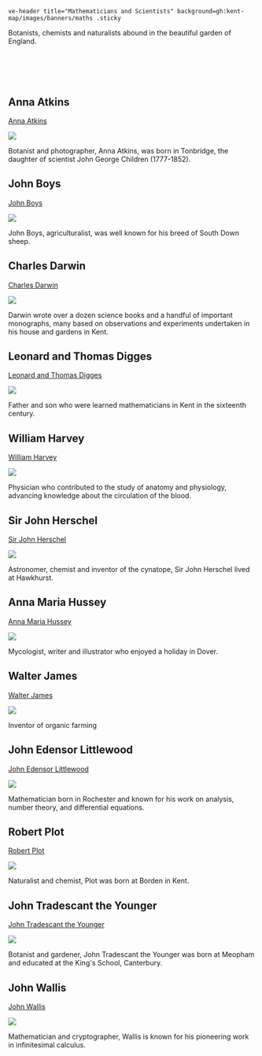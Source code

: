 `ve-header title="Mathematicians and Scientists" background=gh:kent-map/images/banners/maths .sticky`

Botanists, chemists and naturalists abound in the beautiful garden of England.

# &nbsp; 
<param class="cards">

## Anna Atkins

[Anna Atkins](/19c/19c-atkins-biography)

![](https://raw.githubusercontent.com/kent-map/images/main/thumbnails/science_Anna_Atkins.jpg)

Botanist and photographer, Anna Atkins, was born in Tonbridge, the daughter of scientist John George Children (1777-1852).

## John Boys

[John Boys](/18c/18c-boys-biography)

![](https://raw.githubusercontent.com/kent-map/images/main/thumbnails/shepherds_in_sackcloth1.jpg)

John Boys, agriculturalist, was well known for his breed of South Down sheep.

## Charles Darwin

[Charles Darwin](/19c/19c-darwin-biography)

![](https://raw.githubusercontent.com/kent-map/images/main/thumbnails/Darwin1.jpg)

Darwin wrote over a dozen science books and a handful of important monographs, many based on observations and experiments undertaken in his house and gardens in Kent.

## Leonard and Thomas Digges

[Leonard and Thomas Digges](/16c/16c-digges-biography)

![](https://raw.githubusercontent.com/kent-map/images/main/thumbnails/16c_Leonard_and_Thomas_Digges.jpg)

Father and son who were learned mathematicians in Kent in the sixteenth century.

## William Harvey

[William Harvey](/17c/17c-william-harvey)

![](https://raw.githubusercontent.com/kent-map/images/main/thumbnails/garden_John_Tradescant.jpg)

Physician who contributed to the study of anatomy and physiology, advancing knowledge about the circulation of the blood.

## Sir John Herschel

[Sir John Herschel](/19c/19c-herschel-biography)

![](https://raw.githubusercontent.com/kent-map/images/main/thumbnails/science_Anna_Atkins.jpg)

Astronomer, chemist and inventor of the cynatope, Sir John Herschel lived at Hawkhurst.

## Anna Maria Hussey

[Anna Maria Hussey](/19c/19c-hussey-biography)

![](https://raw.githubusercontent.com/kent-map/images/main/thumbnails/science_Sir_John_Herschel.jpg)

Mycologist, writer and illustrator who enjoyed a holiday in Dover.

## Walter James

[Walter James](/20c/20c-northbourne-biography)

![](https://raw.githubusercontent.com/kent-map/images/main/thumbnails/science_Walter_James.jpg)

Inventor of organic farming

## John Edensor Littlewood

[John Edensor Littlewood](/19c/19c-edensor-littlewood)

![](https://raw.githubusercontent.com/kent-map/images/main/thumbnails/science_John_Edensor_Littlewood.jpg)

Mathematician born in Rochester and known for his work on analysis, number theory, and differential equations.

## Robert Plot

[Robert Plot](/17c/17c-robert-plot)

![](https://raw.githubusercontent.com/kent-map/images/main/thumbnails/garden_John_Tradescant.jpg)

Naturalist and chemist, Plot was born at Borden in Kent.

## John Tradescant the Younger

[John Tradescant the Younger](/17c/17c-john-tradescant-younger)

![](https://raw.githubusercontent.com/kent-map/images/main/thumbnails/garden_John_Tradescant.jpg)

Botanist and gardener, John Tradescant the Younger was born at Meopham and educated at the King's School, Canterbury.

## John Wallis

[John Wallis](/17c/17c-wallis-biography)

![](https://raw.githubusercontent.com/kent-map/images/main/thumbnails/garden_John_Tradescant.jpg)

Mathematician and cryptographer, Wallis is known for his pioneering work in infinitesimal calculus.
